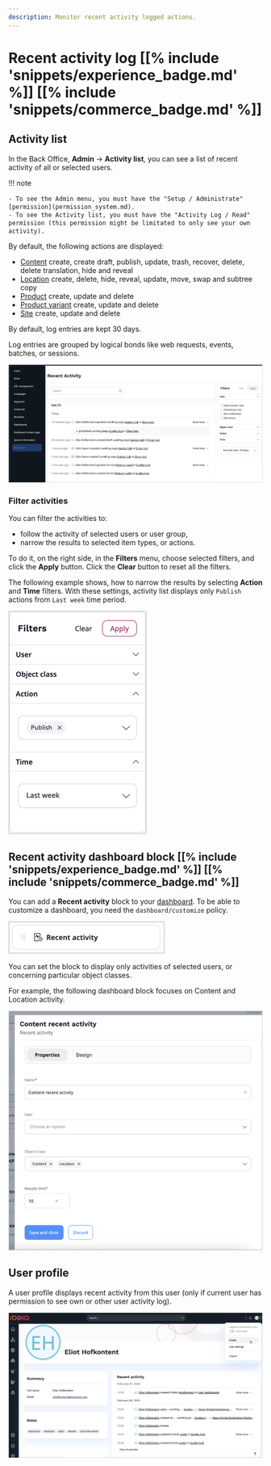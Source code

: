 ```yaml
---
description: Monitor recent activity logged actions.
---
```


# Recent activity log [[% include 'snippets/experience_badge.md' %]] [[% include 'snippets/commerce_badge.md' %]]

## Activity list

In the Back Office, **Admin** -> **Activity list**, you can see a list of recent activity of all or selected users.

!!! note

    - To see the Admin menu, you must have the "Setup / Administrate" [permission](permission_system.md).
    - To see the Activity list, you must have the "Activity Log / Read" permission (this permission might be limitated to only see your own activity).

By default, the following actions are displayed:

- [Content](content_items.md) create, create draft, publish, update, trash, recover, delete, delete translation, hide and reveal
- [Location](manage_locations_urls.md#content-locations) create, delete, hide, reveal, update, move, swap and subtree copy
- [Product](products.md) create, update and delete
- [Product variant](work_with_product_variants.md) create, update and delete
- [Site](work_with_sites.md) create, update and delete

By default, log entries are kept 30 days.

Log entries are grouped by logical bonds like web requests, events, batches, or sessions.

![Activity list](img/4.6_activity_list.png)

### Filter activities

You can filter the activities to:

* follow the activity of selected users or user group,
* narrow the results to selected item types, or actions.

To do it, on the right side, in the **Filters** menu, choose selected filters, and click the **Apply** button. 
Click the **Clear** button to reset all the filters.

The following example shows, how to narrow the results by selecting **Action** and **Time** filters.
With these settings, activity list displays only `Publish` actions from `Last week` time period.

![Published last week](img/filters.png)

## Recent activity dashboard block [[% include 'snippets/experience_badge.md' %]] [[% include 'snippets/commerce_badge.md' %]]

You can add a **Recent activity** block to your [dashboard](discover_ui.md#dashboard).
To be able to customize a dashboard, you need the `dashboard/customize` policy.

!["Recent activity" block](img/recent_activity_block.png)

You can set the block to display only activities of selected users, or concerning particular object classes.

For example, the following dashboard block focuses on Content and Location activity.

!["Content recent activity" block settings](img/recent_activity_block_settings.png)

## User profile

A user profile displays recent activity from this user
(only if current user has permission to see own or other user activity log).

![Recent activity in the user profile](img/recent_activity_user_profile.png)
